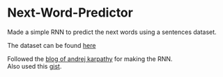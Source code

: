 # Next-Word-Predictor

Made a simple RNN to predict the next words using a sentences dataset.<br>

The dataset can be found [here](https://www.kaggle.com/datasets/swekerr/next-word-prediciton/data) <br>

Followed the [blog of andrej karpathy](https://karpathy.github.io/2015/05/21/rnn-effectiveness/) for making the RNN. <br>
Also used this [gist](https://gist.github.com/karpathy/d4dee566867f8291f086). <br>
